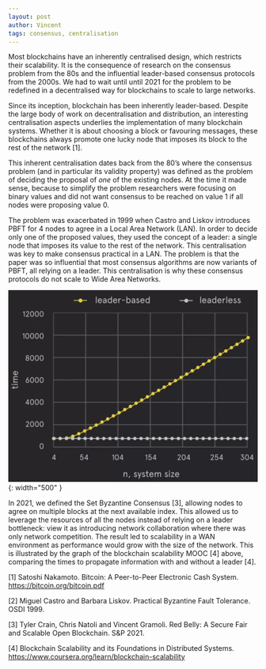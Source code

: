 ```yaml
---
layout: post
author: Vincent
tags: consensus, centralisation
---
```


Most blockchains have an inherently centralised design, which restricts their scalability. It is the consequence of research on the consensus problem from the 80s and the influential leader-based consensus protocols from the 2000s. We had to wait until until 2021 for the problem to be redefined in a decentralised way for blockchains to scale to large networks.

Since its inception, blockchain has been inherently leader-based. Despite the large body of work on decentralisation and distribution, an interesting centralisation aspects underlies the implementation of many blockchain systems. Whether it is about choosing a block or favouring messages, these blockchains always promote one lucky node that imposes its block to the rest of the network [1].

This inherent centralisation dates back from the 80’s where the consensus problem (and in particular its validity property) was defined as the problem of deciding the proposal of *one* of the existing nodes. At the time it made sense, because to simplify the problem researchers were focusing on binary values and did not want consensus to be reached on value 1 if all nodes were proposing value 0.

The problem was exacerbated in 1999 when Castro and Liskov introduces PBFT for 4 nodes to agree in a Local Area Network (LAN). In order to decide only one of the proposed values, they used the concept of a leader: a single node that imposes its value to the rest of the network. This centralisation was key to make consensus practical in a LAN. The problem is that the paper was so influential that most consensus algorithms are now variants of PBFT, all relying on a leader. This centralisation is why these consensus protocols do not scale to Wide Area Networks.

![Leader-based vs. leaderless design](/img/leaderless.png){: width="500" }

In 2021, we defined the Set Byzantine Consensus [3], allowing nodes to agree on multiple blocks at the next available index. This allowed us to leverage the resources of all the nodes instead of relying on a leader bottleneck: view it as introducing network collaboration where there was only network competition.
The result led to scalability in a WAN environment as performance would grow with the size of the network. 
This is illustrated by the graph of the blockchain scalability MOOC [4] above, comparing the times to propagate information with and without a leader [4].

[1] Satoshi Nakamoto. Bitcoin: A Peer-to-Peer Electronic Cash System.  https://bitcoin.org/bitcoin.pdf

[2] Miguel Castro and Barbara Liskov. Practical Byzantine Fault Tolerance. OSDI 1999.

[3] Tyler Crain, Chris Natoli and Vincent Gramoli. Red Belly: A Secure Fair and Scalable Open Blockchain. S&P 2021.

[4] Blockchain Scalability and its Foundations in Distributed Systems. https://www.coursera.org/learn/blockchain-scalability
